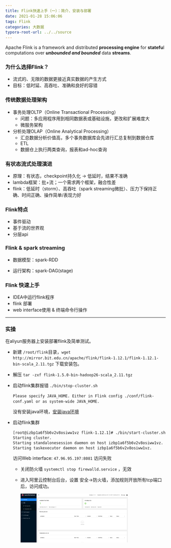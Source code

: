 ```yaml
---
title: Flink快速上手（一）：简介、安装与部署
date: 2021-01-28 15:06:06
tags: Flink
categories: 大数据
typora-root-url: ../../source
---
```


Apache Flink is a framework and distributed **processing engine** for **statefu**l computations over ***unbounded and bounded*** data **streams**.  <!--more-->

### 为什么选择Flink？

- 流式的、无限的数据更接近真实数据的产生方式
- 目标：低时延、高吞吐、准确和良好的容错

### 传统数据处理架构

- 事务处理OLTP（Online Transactional Processing）
  - 问题：多应用程序用到相同数据表或基础设施，更改和扩展难度大
  - 微服务架构
- 分析处理OLAP（Online Analytical Processing）
  - 汇总数据分析价值高，多个事务数据库会先进行汇总复制到数据仓库
  - ETL
  - 数据仓上执行两类查询，报表和ad-hoc查询

### 有状态流式处理演进

- 原理：有状态，checkpoint持久化 -> 低延时，结果不准确
- lambda框架：批+流；一个需求两个框架，融合性差
- flink：低延时（storm）、高吞吐（spark streaming微批）、压力下保持正确、时间正确、操作简单/表现力好

### Flink特点

- 事件驱动
- 基于流的世界观
- 分层api

### Flink & spark streaming

- 数据模型：spark-RDD

- 运行架构：spark-DAG(stage)



### Flink 快速上手

- IDEA中运行flink程序
- flink 部署
- web interface使用 & 终端命令行操作



---

### 实操

在aliyun服务器上安装部署flink及简单测试。

- 新建 `/root/flink`目录，`wget http://mirror.bit.edu.cn/apache/flink/flink-1.12.1/flink-1.12.1-bin-scala_2.11.tgz` 下载安装包。

- 解压 `tar -zxf flink-1.5.0-bin-hadoop26-scala_2.11.tgz`

- 启动flink集群报错 `./bin/stop-cluster.sh`

  `Please specify JAVA_HOME. Either in Flink config ./conf/flink-conf.yaml or as system-wide JAVA_HOME. `

  没有安装java环境，[安装java环境](https://www.jianshu.com/p/10949f44ce9c)

- 启动flink集群

  ```
  [root@izbp1a6f5b6v2v8osiww1vz flink-1.12.1]# ./bin/start-cluster.sh
  Starting cluster.
  Starting standalonesession daemon on host izbp1a6f5b6v2v8osiww1vz.
  Starting taskexecutor daemon on host izbp1a6f5b6v2v8osiww1vz.
  ```

  访问Web interface: `47.96.95.197:8081` 访问失败

  - 关闭防火墙 `systemctl stop firewalld.service` ，无效

  - 进入阿里云控制台后台，设置 安全->防火墙，添加规则开放所有tcp端口后，访问成功。

    <img src="/images/Flink-安装与部署/image-20210126184915758.png" alt="image-20210126184915758" style="zoom: 33%;" />

  